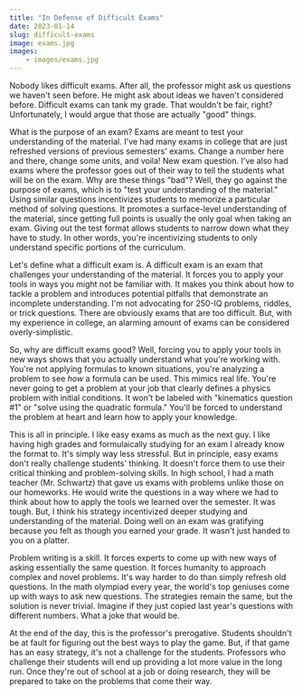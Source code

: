 ```yaml
---
title: "In Defense of Difficult Exams"
date: 2023-01-14
slug: difficult-exams
image: exams.jpg
images: 
    - images/exams.jpg
---
```


Nobody likes difficult exams. After all, the professor might ask us questions we haven't seen before. He might ask about ideas we haven't considered before. Difficult exams can tank my grade. That wouldn't be fair, right? Unfortunately, I would argue that those are actually "good" things. 

What is the purpose of an exam? Exams are meant to test your understanding of the material. I've had many exams in college that are just refreshed versions of previous semesters' exams. Change a number here and there, change some units, and voila! New exam question. I've also had exams where the professor goes out of their way to tell the students what will be on the exam. Why are these things "bad"? Well, they go against the purpose of exams, which is to "test your understanding of the material." Using similar questions incentivizes students to memorize a particular method of solving questions. It promotes a surface-level understanding of the material, since getting full points is usually the only goal when taking an exam. Giving out the test format allows students to narrow down what they have to study. In other words, you're incentivizing students to only understand specific portions of the curriculum. 

Let's define what a difficult exam is. A difficult exam is an exam that challenges your understanding of the material. It forces you to apply your tools in ways you might not be familiar with. It makes you think about how to tackle a problem and introduces potential pitfalls that demonstrate an incomplete understanding. I'm not advocating for 250-IQ problems, riddles, or trick questions. There are obviously exams that are too difficult. But, with my experience in college, an alarming amount of exams can be considered overly-simplistic.

So, why are difficult exams good? Well, forcing you to apply your tools in new ways shows that you actually understand what you're working with. You're not applying formulas to known situations, you're analyzing a problem to see *how* a formula can be used. This mimics real life. You're never going to get a problem at your job that clearly defines a physics problem with initial conditions. It won't be labeled with "kinematics question #1" or "solve using the quadratic formula." You'll be forced to understand the problem at heart and learn how to apply your knowledge.

This is all in principle. I like easy exams as much as the next guy. I like having high grades and formulaically studying for an exam I already know the format to. It's simply way less stressful. But in principle, easy exams don't really challenge students' thinking. It doesn't force them to use their critical thinking and problem-solving skills. In high school, I had a math teacher (Mr. Schwartz) that gave us exams with problems unlike those on our homeworks. He would write the questions in a way where we had to think about how to apply the tools we learned over the semester. It was tough. But, I think his strategy incentivized deeper studying and understanding of the material. Doing well on an exam was gratifying because you felt as though you earned your grade. It wasn't just handed to you on a platter. 

Problem writing is a skill. It forces experts to come up with new ways of asking essentially the same question. It forces humanity to approach complex and novel problems. It's way harder to do than simply refresh old questions. In the math olympiad every year, the world's top geniuses come up with ways to ask new questions. The strategies remain the same, but the solution is never trivial. Imagine if they just copied last year's questions with different numbers. What a joke that would be. 

At the end of the day, this is the professor's prerogative. Students shouldn't be at fault for figuring out the best ways to play the game. But, if that game has an easy strategy, it's not a challenge for the students. Professors who challenge their students will end up providing a lot more value in the long run. Once they're out of school at a job or doing research, they will be prepared to take on the problems that come their way. 